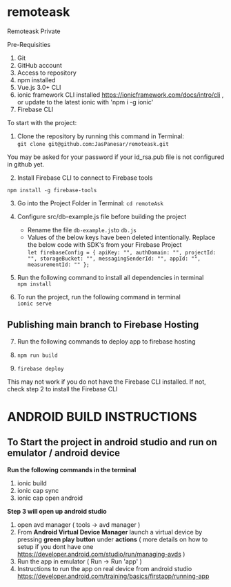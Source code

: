 # remoteask
Remoteask Private

Pre-Requisities

1. Git
2. GitHub account
3. Access to repository
4. npm installed
5. Vue.js 3.0+ CLI
6. ionic framework CLI installed https://ionicframework.com/docs/intro/cli , or update to the latest ionic with 'npm i -g ionic'
7. Firebase CLI 



To start with the project:
  1. Clone the repository by running this command in Terminal:<br />
  `git clone git@github.com:JasPanesar/remoteask.git`
 
   You may be asked for your password if your id_rsa.pub file is not configured in github yet.
  
  2.  Install Firebase CLI to connect to Firebase tools
  
    npm install -g firebase-tools

  3. Go into the Project Folder in Terminal:
  `cd remoteAsk`
  
  4. Configure src/db-example.js file before building the project
      * Rename the file `db-example.js`to `db.js`
      * Values of the below keys have been deleted intentionally. 
        Replace the below code with SDK's from your Firebase Project <br />
              ```
              let firebaseConfig = {
                  apiKey: "",
                  authDomain: "",
                  projectId: "",
                  storageBucket: "",
                  messagingSenderId: "",
                  appId: "",
                  measurementId: ""
                };
                ```
  
5. Run the following command to install all dependencies in terminal <br />
  `npm install`
  
6. To run the project, run the following command in terminal <br />
  `ionic serve`

## Publishing main branch to Firebase Hosting

7. Run the following commands to deploy app to firebase hosting
  
  1. `npm run build`
  2. `firebase deploy`
  
  This may not work if you do not have the Firebase CLI installed. If not, check step 2 to install the Firebase CLI  
  

# ANDROID BUILD INSTRUCTIONS
  ## To Start the project in android studio and run on emulator / android device
    
  
  **Run the following commands in the terminal**
  
  1. ionic build
  2. ionic cap sync
  3. ionic cap open android


  **Step 3 will open up android studio**
  
  1. open avd manager ( tools -> avd manager )
  2. From **Android Virtual Device Manager** launch a virtual device by pressing **green play button** under **actions** ( more details on how to setup if you dont have one https://developer.android.com/studio/run/managing-avds )
  3. Run the app in emulator ( Run -> Run 'app' )
  4. Instructions to run the app on real device from android studio https://developer.android.com/training/basics/firstapp/running-app
 
